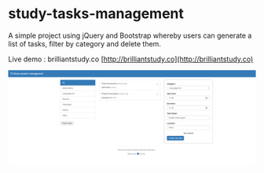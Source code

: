 # study-tasks-management
A simple project using jQuery and Bootstrap whereby users can generate a list of tasks, filter by category and delete them.

Live demo : brilliantstudy.co
[http://brilliantstudy.co](http://brilliantstudy.co)

![study session management](https://raw.githubusercontent.com/haingo-raz/study-session-management/master/assets/study.png)

